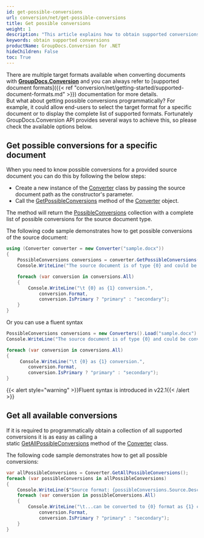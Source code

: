 ```yaml
---
id: get-possible-conversions
url: conversion/net/get-possible-conversions
title: Get possible conversions
weight: 1
description: "This article explains how to obtain supported conversions when convert documents with GroupDocs.Conversion within your .NET applications."
keywords: obtain supported conversions
productName: GroupDocs.Conversion for .NET
hideChildren: False
toc: True
---
```

There are multiple target formats available when converting documents with **[GroupDocs.Conversion](https://products.groupdocs.com/conversion/net)** and you can always refer to [supported document formats]({{< ref "conversion/net/getting-started/supported-document-formats.md" >}}) documentation for more details.  
But what about getting possible conversions programmatically? For example, it could allow end-users to select the target format for a specific document or to display the complete list of supported formats. 
Fortunately GroupDocs.Conversion API provides several ways to achieve this, so please check the available options below.

## Get possible conversions for a specific document

When you need to know possible conversions for a provided source document you can do this by following the below steps:

*   Create a new instance of the [Converter](https://reference.groupdocs.com/conversion/net/groupdocs.conversion/converter) class by passing the source document path as the constructor's parameter.
*   Call the [GetPossibleConversions](https://reference.groupdocs.com/conversion/net/groupdocs.conversion/converter/getpossibleconversions) method of the [Converter](https://reference.groupdocs.com/conversion/net/groupdocs.conversion/converter) object.

The method will return the [PossibleConversions](https://reference.groupdocs.com/conversion/net/groupdocs.conversion.contracts/possibleconversions) collection with a complete list of possible conversions for the source document type.

The following code sample demonstrates how to get possible conversions of the source document:

```csharp
using (Converter converter = new Converter("sample.docx"))
{
    PossibleConversions conversions = converter.GetPossibleConversions();
    Console.WriteLine("The source document is of type {0} and could be converted to:", conversions.Source.Extension);

    foreach (var conversion in conversions.All)
    {
        Console.WriteLine("\t {0} as {1} conversion.",
            conversion.Format,
            conversion.IsPrimary ? "primary" : "secondary");
    }    
}
```

Or you can use a fluent syntax

```csharp
PossibleConversions conversions = new Converters().Load("sample.docx").GetPossibleConversions();
Console.WriteLine("The source document is of type {0} and could be converted to:", conversions.Source.Extension);

foreach (var conversion in conversions.All)
{
     Console.WriteLine("\t {0} as {1} conversion.",
        conversion.Format,
        conversion.IsPrimary ? "primary" : "secondary");
}    

```

{{< alert style="warning" >}}Fluent syntax is introduced in v22.1{{< /alert >}}


## Get all available conversions 

If it is required to programmatically obtain a collection of all supported conversions it is as easy as calling a static [GetAllPossibleConversions](https://reference.groupdocs.com/conversion/net/groupdocs.conversion/converter/getallpossibleconversions) method of the [Converter](https://reference.groupdocs.com/conversion/net/groupdocs.conversion/converter) class.

The following code sample demonstrates how to get all possible conversions:

```csharp
var allPossibleConversions = Converter.GetAllPossibleConversions();
foreach (var possibleConversions in allPossibleConversions)
{
    Console.WriteLine($"Source format: {possibleConversions.Source.Description}");
    foreach (var conversion in possibleConversions.All)
    {
        Console.WriteLine("\t...can be converted to {0} format as {1} conversion.",
            conversion.Format,
            conversion.IsPrimary ? "primary" : "secondary");        
    }
}
```
